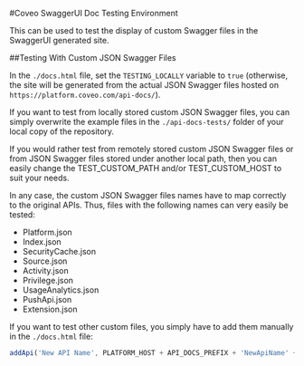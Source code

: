 #Coveo SwaggerUI Doc Testing Environment

This can be used to test the display of custom Swagger files in the SwaggerUI generated site.

##Testing With Custom JSON Swagger Files

In the `./docs.html` file, set the `TESTING_LOCALLY` variable to `true` (otherwise, the site will be generated from the
actual JSON Swagger files hosted on `https://platform.coveo.com/api-docs/`).

If you want to test from locally stored custom JSON Swagger files, you can simply overwrite the example files in the
`./api-docs-tests/` folder of your local copy of the repository.

If you would rather test from remotely stored custom JSON Swagger files or from JSON Swagger files stored under another
local path, then you can easily change the TEST_CUSTOM_PATH and/or TEST_CUSTOM_HOST to suit your needs.

In any case, the custom JSON Swagger files names have to map correctly to the original APIs. Thus, files with the
following names can very easily be tested:

- Platform.json
- Index.json
- SecurityCache.json
- Source.json
- Activity.json
- Privilege.json
- UsageAnalytics.json
- PushApi.json
- Extension.json

If you want to test other custom files, you simply have to add them manually in the `./docs.html` file:

```javascript
addApi('New API Name', PLATFORM_HOST + API_DOCS_PREFIX + 'NewApiName' + TEST_EXTENSION);
```